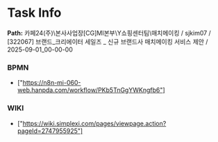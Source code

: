 # Task Info

**Path:** 카페24(주)\본사사업장\[CG]MI본부\Y쇼핑센터팀\매치메이킹 / sjkim07 / [322067] 브랜드_크리에이터 세일즈 _ 신규 브랜드사 매치메이킹 서비스 제안 / 2025-09-01_00-00-00

### BPMN
- ["https://n8n-mi-060-web.hanpda.com/workflow/PKb5TnGgYWKngfb6"]

### WIKI
- ["https://wiki.simplexi.com/pages/viewpage.action?pageId=2747955925"]

